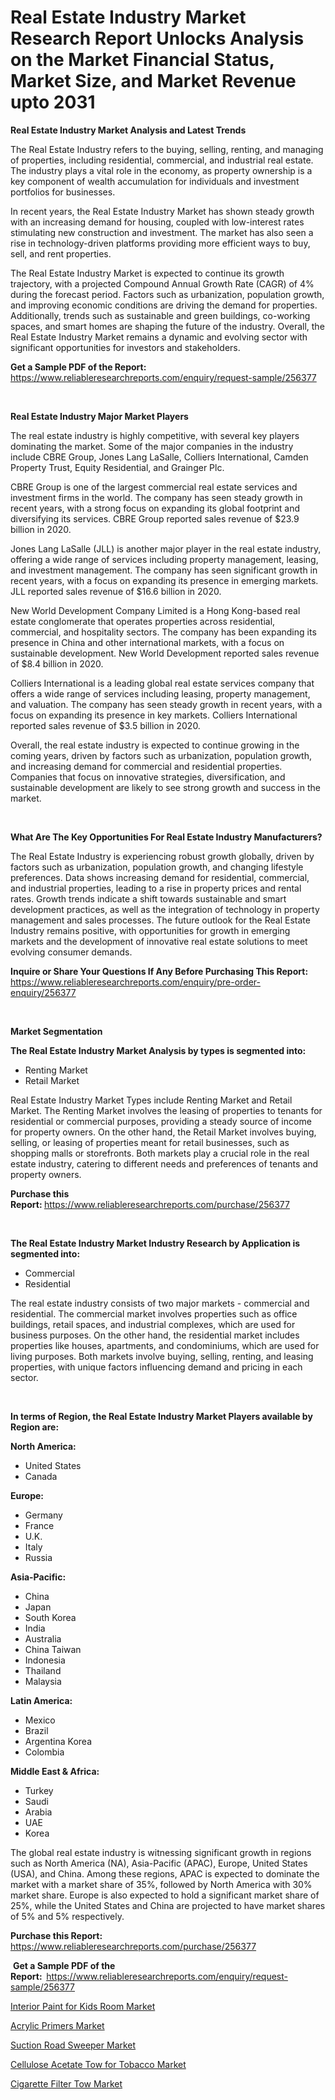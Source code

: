 <p><h1>Real Estate Industry Market Research Report Unlocks Analysis on the Market Financial Status, Market Size, and Market Revenue upto 2031</h1></p><p><strong>Real Estate Industry Market Analysis and Latest Trends</strong></p>
<p><p>The Real Estate Industry refers to the buying, selling, renting, and managing of properties, including residential, commercial, and industrial real estate. The industry plays a vital role in the economy, as property ownership is a key component of wealth accumulation for individuals and investment portfolios for businesses.</p><p>In recent years, the Real Estate Industry Market has shown steady growth with an increasing demand for housing, coupled with low-interest rates stimulating new construction and investment. The market has also seen a rise in technology-driven platforms providing more efficient ways to buy, sell, and rent properties.</p><p>The Real Estate Industry Market is expected to continue its growth trajectory, with a projected Compound Annual Growth Rate (CAGR) of 4% during the forecast period. Factors such as urbanization, population growth, and improving economic conditions are driving the demand for properties. Additionally, trends such as sustainable and green buildings, co-working spaces, and smart homes are shaping the future of the industry. Overall, the Real Estate Industry Market remains a dynamic and evolving sector with significant opportunities for investors and stakeholders.</p></p>
<p><strong>Get a Sample PDF of the Report:&nbsp;</strong> <a href="https://www.reliableresearchreports.com/enquiry/request-sample/256377">https://www.reliableresearchreports.com/enquiry/request-sample/256377</a></p>
<p>&nbsp;</p>
<p><strong>Real Estate Industry Major Market Players</strong></p>
<p><p>The real estate industry is highly competitive, with several key players dominating the market. Some of the major companies in the industry include CBRE Group, Jones Lang LaSalle, Colliers International, Camden Property Trust, Equity Residential, and Grainger Plc.</p><p>CBRE Group is one of the largest commercial real estate services and investment firms in the world. The company has seen steady growth in recent years, with a strong focus on expanding its global footprint and diversifying its services. CBRE Group reported sales revenue of $23.9 billion in 2020.</p><p>Jones Lang LaSalle (JLL) is another major player in the real estate industry, offering a wide range of services including property management, leasing, and investment management. The company has seen significant growth in recent years, with a focus on expanding its presence in emerging markets. JLL reported sales revenue of $16.6 billion in 2020.</p><p>New World Development Company Limited is a Hong Kong-based real estate conglomerate that operates properties across residential, commercial, and hospitality sectors. The company has been expanding its presence in China and other international markets, with a focus on sustainable development. New World Development reported sales revenue of $8.4 billion in 2020.</p><p>Colliers International is a leading global real estate services company that offers a wide range of services including leasing, property management, and valuation. The company has seen steady growth in recent years, with a focus on expanding its presence in key markets. Colliers International reported sales revenue of $3.5 billion in 2020.</p><p>Overall, the real estate industry is expected to continue growing in the coming years, driven by factors such as urbanization, population growth, and increasing demand for commercial and residential properties. Companies that focus on innovative strategies, diversification, and sustainable development are likely to see strong growth and success in the market.</p></p>
<p>&nbsp;</p>
<p><strong>What Are The Key Opportunities For Real Estate Industry Manufacturers?</strong></p>
<p><p>The Real Estate Industry is experiencing robust growth globally, driven by factors such as urbanization, population growth, and changing lifestyle preferences. Data shows increasing demand for residential, commercial, and industrial properties, leading to a rise in property prices and rental rates. Growth trends indicate a shift towards sustainable and smart development practices, as well as the integration of technology in property management and sales processes. The future outlook for the Real Estate Industry remains positive, with opportunities for growth in emerging markets and the development of innovative real estate solutions to meet evolving consumer demands.</p></p>
<p><strong>Inquire or Share Your Questions If Any Before Purchasing This Report:</strong> <a href="https://www.reliableresearchreports.com/enquiry/pre-order-enquiry/256377">https://www.reliableresearchreports.com/enquiry/pre-order-enquiry/256377</a></p>
<p>&nbsp;</p>
<p><strong>Market Segmentation</strong></p>
<p><strong>The Real Estate Industry Market Analysis by types is segmented into:</strong></p>
<p><ul><li>Renting Market</li><li>Retail Market</li></ul></p>
<p><p>Real Estate Industry Market Types include Renting Market and Retail Market. The Renting Market involves the leasing of properties to tenants for residential or commercial purposes, providing a steady source of income for property owners. On the other hand, the Retail Market involves buying, selling, or leasing of properties meant for retail businesses, such as shopping malls or storefronts. Both markets play a crucial role in the real estate industry, catering to different needs and preferences of tenants and property owners.</p></p>
<p><strong>Purchase this Report:&nbsp;</strong><a href="https://www.reliableresearchreports.com/purchase/256377">https://www.reliableresearchreports.com/purchase/256377</a></p>
<p>&nbsp;</p>
<p><strong>The Real Estate Industry Market Industry Research by Application is segmented into:</strong></p>
<p><ul><li>Commercial</li><li>Residential</li></ul></p>
<p><p>The real estate industry consists of two major markets - commercial and residential. The commercial market involves properties such as office buildings, retail spaces, and industrial complexes, which are used for business purposes. On the other hand, the residential market includes properties like houses, apartments, and condominiums, which are used for living purposes. Both markets involve buying, selling, renting, and leasing properties, with unique factors influencing demand and pricing in each sector.</p></p>
<p>&nbsp;</p>
<p><strong>In terms of Region, the Real Estate Industry Market Players available by Region are:</strong></p>
<p>
    <p> <strong> North America: </strong>
        <ul>
            <li>United States</li>
            <li>Canada</li>
        </ul>
        </p> 
    <p> <strong> Europe: </strong>
        <ul>
            <li>Germany</li>
            <li>France</li>
            <li>U.K.</li>
            <li>Italy</li>
            <li>Russia</li>
        </ul>
        </p> 
    <p> <strong> Asia-Pacific: </strong>
        <ul>
            <li>China</li>
            <li>Japan</li>
            <li>South Korea</li>
            <li>India</li>
            <li>Australia</li>
            <li>China Taiwan</li>
            <li>Indonesia</li>
            <li>Thailand</li>
            <li>Malaysia</li>
        </ul>
        </p> 
    <p> <strong> Latin America: </strong>
        <ul>
            <li>Mexico</li>
            <li>Brazil</li>
            <li>Argentina Korea</li>
            <li>Colombia</li>
        </ul>
        </p> 
    <p> <strong> Middle East & Africa: </strong>
        <ul>
            <li>Turkey</li>
            <li>Saudi</li>
            <li>Arabia</li>
            <li>UAE</li>
            <li>Korea</li>
        </ul>
    </p>
    </p>
<p><p>The global real estate industry is witnessing significant growth in regions such as North America (NA), Asia-Pacific (APAC), Europe, United States (USA), and China. Among these regions, APAC is expected to dominate the market with a market share of 35%, followed by North America with 30% market share. Europe is also expected to hold a significant market share of 25%, while the United States and China are projected to have market shares of 5% and 5% respectively.</p></p>
<p><strong>Purchase this Report: </strong><a href="https://www.reliableresearchreports.com/purchase/256377">https://www.reliableresearchreports.com/purchase/256377</a></p>
<p>&nbsp;<strong>Get a Sample PDF of the Report:&nbsp;&nbsp;</strong><a href="https://www.reliableresearchreports.com/enquiry/request-sample/256377">https://www.reliableresearchreports.com/enquiry/request-sample/256377</a></p>
<p><strong></strong></p>
<p><p><a href="https://iodized-pantydraco-05c.notion.site/Interior-Paint-for-Kids-Room-Market-Size-Growing-and-Forecasted-for-period-from-2024-2031-and-prov-fb73d7bd669349589ae705b0373ecca5">Interior Paint for Kids Room Market</a></p><p><a href="https://three-jumbo-f6d.notion.site/Acrylic-Primers-Market-Size-Evaluating-its-Market-Trends-Growth-and-Projections-2024-2031-f9075973f3954d55bf5a2132849e07f8">Acrylic Primers Market</a></p><p><a href="https://noble-drawer-34c.notion.site/Suction-Road-Sweeper-Market-Research-Report-Provides-Critical-Insights-that-can-help-Shape-Business--9fd6c7b2d1224c189478c04cab2d85cb">Suction Road Sweeper Market</a></p><p><a href="https://view.publitas.com/reportprime-1/cellulose-acetate-tow-for-tobacco-market-provides-detailed-segmentation-of-this-market-based-on-type-application-and-region-and-forecast-for-the-period-from-2024-2031/">Cellulose Acetate Tow for Tobacco Market</a></p><p><a href="https://view.publitas.com/reportprime-1/cigarette-filter-tow-market-share-market-new-trends-analysis-report-by-type-by-application-by-end-use-by-region-and-segment-forecasts-2024-2031/">Cigarette Filter Tow Market</a></p></p>